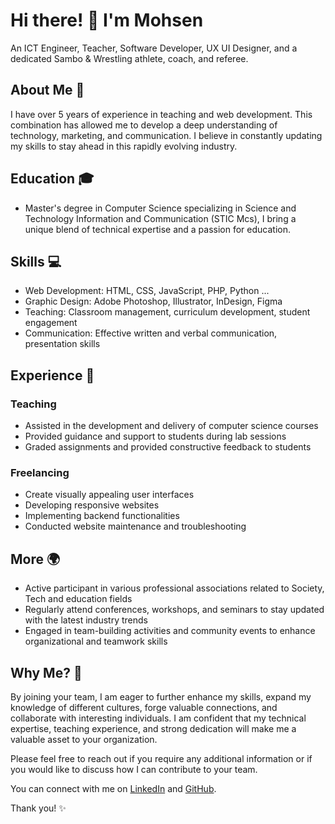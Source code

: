 # Hi there! 👋 I'm Mohsen 
An ICT Engineer, Teacher, Software Developer, UX UI Designer, and a dedicated Sambo & Wrestling athlete, coach, and referee. 
## About Me 🌟

I have over 5 years of experience in teaching and web development. This combination has allowed me to develop a deep understanding of technology, marketing, and communication. I believe in constantly updating my skills to stay ahead in this rapidly evolving industry.

## Education 🎓

- Master's degree in Computer Science specializing in Science and Technology Information and Communication (STIC Mcs), I bring a unique blend of technical expertise and a passion for education.


## Skills 💻

- Web Development: HTML, CSS, JavaScript, PHP, Python ...
- Graphic Design: Adobe Photoshop, Illustrator, InDesign, Figma
- Teaching: Classroom management, curriculum development, student engagement
- Communication: Effective written and verbal communication, presentation skills

## Experience 💼

### Teaching 

- Assisted in the development and delivery of computer science courses
- Provided guidance and support to students during lab sessions
- Graded assignments and provided constructive feedback to students

### Freelancing 

- Create visually appealing user interfaces
- Developing responsive websites
- Implementing backend functionalities
- Conducted website maintenance and troubleshooting

## More 🌍

- Active participant in various professional associations related to Society, Tech and education fields
- Regularly attend conferences, workshops, and seminars to stay updated with the latest industry trends
- Engaged in team-building activities and community events to enhance organizational and teamwork skills

## Why Me? 💪

By joining your team, I am eager to further enhance my skills, expand my knowledge of different cultures, forge valuable connections, and collaborate with interesting individuals. I am confident that my technical expertise, teaching experience, and strong dedication will make me a valuable asset to your organization.

Please feel free to reach out if you require any additional information or if you would like to discuss how I can contribute to your team.

You can connect with me on [LinkedIn](https://www.linkedin.com/in/khaldounmohsen) and [GitHub](https://github.com/mohsenuss91).

Thank you! ✨
